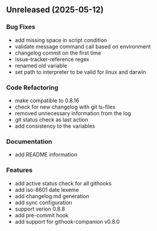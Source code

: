 
<a name="Unreleased"></a>
## Unreleased (2025-05-12)

### Bug Fixes

* add missing space in script condition
* validate message command call based on environment
* changelog commit on the first time
* issue-tracker-reference regex
* renamed old variable
* set path to interpreter to be valid for linux and darwin

### Code Refactoring

* make compatible to 0.8.16
* check for new changelog with git ls-files
* removed unnecessary information from the log
* git status check as last action
* add consistency to the variables

### Documentation

* add README information

### Features

* add active status check for all githooks
* add iso-8601 date lexeme
* add changelog.md generation
* add sync configuration
* support verion 0.8.8
* add pre-commit hook
* add support for githook-companion v0.8.0

